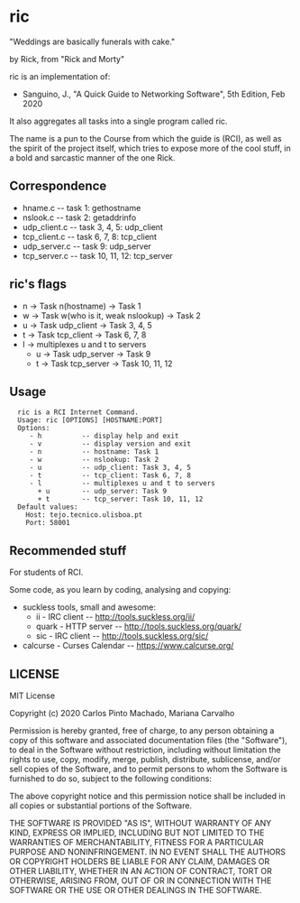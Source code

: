 # ric

"Weddings are basically funerals with cake."

by Rick, from "Rick and Morty"

ric is an implementation of:
- Sanguino, J., "A Quick Guide to Networking Software", 5th Edition, Feb 2020

It also aggregates all tasks into a single program called ric.

The name is a pun to the Course from which the guide is (RCI), as well as the
spirit of the project itself, which tries to expose more of the cool stuff, in
a bold and sarcastic manner of the one Rick.

## Correspondence

- hname.c        -- task 1: gethostname
- nslook.c       -- task 2: getaddrinfo
- udp\_client.c   -- task 3, 4, 5: udp\_client
- tcp\_client.c   -- task 6, 7, 8: tcp\_client
- udp\_server.c   -- task 9: udp\_server
- tcp\_server.c   -- task 10, 11, 12: tcp\_server


## ric's flags

- n  -> Task n(hostname)                          -> Task 1
- w  -> Task w(who is it, weak nslookup)          -> Task 2
- u  -> Task udp\_client                           -> Task 3, 4, 5
- t  -> Task tcp\_client                           -> Task 6, 7, 8
- l  -> multiplexes u and t to servers
    + u  -> Task udp\_server                       -> Task 9
    + t  -> Task tcp\_server                       -> Task 10, 11, 12


## Usage

```shell
  ric is a RCI Internet Command.
  Usage: ric [OPTIONS] [HOSTNAME:PORT]
  Options:
     - h          -- display help and exit
     - v          -- display version and exit
     - n          -- hostname: Task 1
     - w          -- nslookup: Task 2
     - u          -- udp_client: Task 3, 4, 5
     - t          -- tcp_client: Task 6, 7, 8
     - l          -- multiplexes u and t to servers
       + u        -- udp_server: Task 9
       + t        -- tcp_server: Task 10, 11, 12
  Default values:
    Host: tejo.tecnico.ulisboa.pt
    Port: 58001
```


## Recommended stuff

For students of RCI.

Some code, as you learn by coding, analysing and copying:
  - suckless tools, small and awesome:
    + ii     - IRC client  -- http://tools.suckless.org/ii/
    + quark  - HTTP server -- http://tools.suckless.org/quark/
    + sic    - IRC client  -- http://tools.suckless.org/sic/
  - calcurse - Curses Calendar -- https://www.calcurse.org/


## LICENSE

MIT License

Copyright (c) 2020 Carlos Pinto Machado, Mariana Carvalho

Permission is hereby granted, free of charge, to any person obtaining a copy
of this software and associated documentation files (the "Software"), to deal
in the Software without restriction, including without limitation the rights
to use, copy, modify, merge, publish, distribute, sublicense, and/or sell
copies of the Software, and to permit persons to whom the Software is
furnished to do so, subject to the following conditions:

The above copyright notice and this permission notice shall be included in all
copies or substantial portions of the Software.

THE SOFTWARE IS PROVIDED "AS IS", WITHOUT WARRANTY OF ANY KIND, EXPRESS OR
IMPLIED, INCLUDING BUT NOT LIMITED TO THE WARRANTIES OF MERCHANTABILITY,
FITNESS FOR A PARTICULAR PURPOSE AND NONINFRINGEMENT. IN NO EVENT SHALL THE
AUTHORS OR COPYRIGHT HOLDERS BE LIABLE FOR ANY CLAIM, DAMAGES OR OTHER
LIABILITY, WHETHER IN AN ACTION OF CONTRACT, TORT OR OTHERWISE, ARISING FROM,
OUT OF OR IN CONNECTION WITH THE SOFTWARE OR THE USE OR OTHER DEALINGS IN THE
SOFTWARE.

